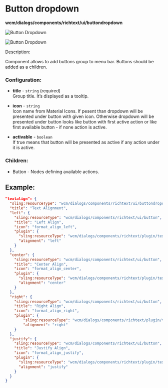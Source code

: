 # Button dropdown
**wcm/dialogs/components/richtext/ui/buttondropdown**

![Button Dropdown](buttondrop1.png)

![Button Dropdown](buttondrop2.png)

Description:

Component allows to add buttons group to menu bar. Buttons should be added as a children.

### Configuration:

-   **title** - `string` (required)  
    Group title. It’s displayed as a tooltip.
    
-   **icon** - `string`  
    Icon name from Material Icons. If pesent than dropdown will be presented under button with given icon. Otherwise dropdown will be presented under button looks like button with first active action or like first available button - if none action is active.
    
-   **activable** - `boolean`  
    If true means that button will be presented as active if any action under it is active.
    

### Children:

-   Button - Nodes defining available actions.
    

## Example:

```json
"textalign": {
  "sling:resourceType": "wcm/dialogs/components/richtext/ui/buttondropdown",
  "title": "Text Alignment",
  "left": {
    "sling:resourceType": "wcm/dialogs/components/richtext/ui/button",
    "title": "Left Align",
    "icon": "format_align_left",
    "plugin": {
      "sling:resourceType": "wcm/dialogs/components/richtext/plugin/textalign",
      "alignment": "left"
    }
  },
  "center": {
    "sling:resourceType": "wcm/dialogs/components/richtext/ui/button",
    "title": "Center Align",
    "icon": "format_align_center",
    "plugin": {
      "sling:resourceType": "wcm/dialogs/components/richtext/plugin/textalign",
      "alignment": "center"
    }
  },
  "right": {
    "sling:resourceType": "wcm/dialogs/components/richtext/ui/button",
    "title": "Right Align",
    "icon": "format_align_right",
    "plugin": {
        "sling:resourceType": "wcm/dialogs/components/richtext/plugin/textalign",
        "alignment": "right"
    }
  },
  "justify": {
    "sling:resourceType": "wcm/dialogs/components/richtext/ui/button",
    "title": "Justify Align",
    "icon": "format_align_justify",
    "plugin": {
      "sling:resourceType": "wcm/dialogs/components/richtext/plugin/textalign",
      "alignment": "justify"
    }
  }
}
```